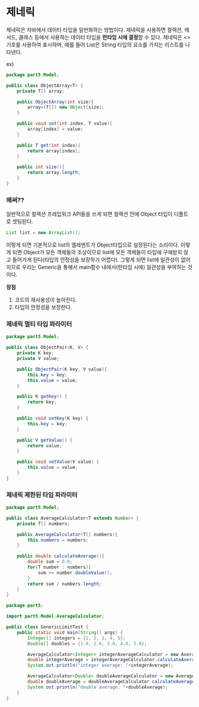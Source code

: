 # 제네릭

제네릭은 자바에서 데이터 타입을 일반화하는 방법이다. 제네릭을 사용하면 컬렉션, 메서드, 클래스 등에서 사용하는 데이터 타입을 **런타임 시에 결정**할 수 있다. 제네릭은 <> 기호를 사용하여 표시하며, 예를 들어 List<String>은 String 타입의 요소를 가지는 리스트를 나타낸다. 

ex)

```java
package part5.Model;

public class ObjectArray<T> {
    private T[] array;

    public ObjectArray(int size){
        array=(T[]) new Object[size];
    }

    public void set(int index, T value){
        array[index] = value;
    }

    public T get(int index){
        return array[index];
    }

    public int size(){
        return array.length;
    }
}

```

### 왜써??

일반적으로 컬렉션 프레입워크 API들을 쓰게 되면 컬렉션 안에 Object 타입이 디폴트로 셋팅된다.

```java
List list = new ArrayList();
```

이렇게 되면 기본적으로 list의 엘레멘트가 Object타입으로 설정된다는 소리이다. 이렇게 되면 Object가 모든 객체들의 조상이므로 list에 모든 객체들이 타입에 구애받지 않고 들어가게 된다(타입의 안정성을 보장하기 어렵다). 그렇게 되면 list에 일관성이 없어지므로 우리는 Generic을 통해서 main함수 내에서(런타임 시에) 일관성을 부여하는 것이다.

**장점**

1. 코드의 재사용성이 높아진다.
2. 타입의 안정성을 보장한다.

### 제네릭 멀티 타입 파라미터

```java
package part5.Model;

public class ObjectPair<K, V> {
    private K key;
    private V value;

    public ObjectPair(K key, V value){
        this.key = key;
        this.value = value;
    }

    public K getKey() {
        return key;
    }

    public void setKey(K key) {
        this.key = key;
    }

    public V getValue() {
        return value;
    }

    public void setValue(V value) {
        this.value = value;
    }
}

```

### 제네릭 제한된 타입 파라미터

```java
package part5.Model;

public class AverageCalculator<T extends Number> {
    private T[] numbers;

    public AverageCalculator(T[] numbers){
        this.numbers = numbers;
    }

    public double calculateAverage(){
        double sum = 0.0;
        for(T number : numbers){
            sum += number.doubleValue();
        }
        return sum / numbers.length;
    }
}

package part5;

import part5.Model.AverageCalculator;

public class GenericLimitTest {
    public static void main(String[] args) {
        Integer[] integers = {1, 2, 3, 4, 5};
        Double[] doubles = {1.0, 2.0, 3.0, 4.0, 5.0};

        AverageCalculator<Integer> integerAverageCalculator = new AverageCalculator<>(integers);
        double integerAverage = integerAverageCalculator.calculateAverage();
        System.out.println("integer average: "+integerAverage);

        AverageCalculator<Double> doubleAverageCalculator = new AverageCalculator<>(doubles);
        double doubleAverage = doubleAverageCalculator.calculateAverage();
        System.out.println("double average: "+doubleAverage);
    }
}

```